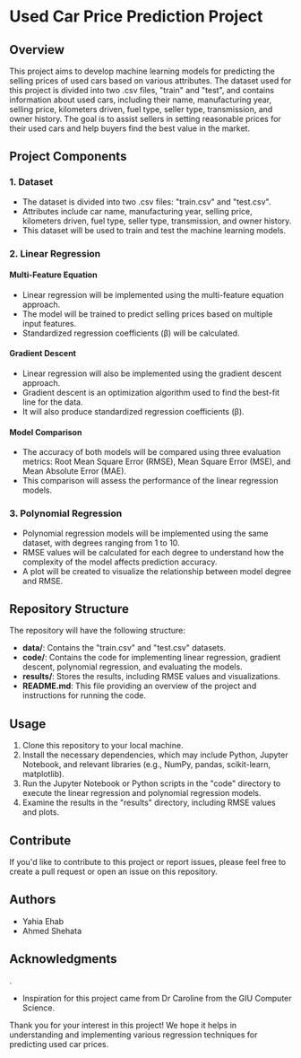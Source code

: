 # Used Car Price Prediction Project

## Overview

This project aims to develop machine learning models for predicting the selling prices of used cars based on various attributes. The dataset used for this project is divided into two .csv files, "train" and "test", and contains information about used cars, including their name, manufacturing year, selling price, kilometers driven, fuel type, seller type, transmission, and owner history. The goal is to assist sellers in setting reasonable prices for their used cars and help buyers find the best value in the market.

## Project Components

### 1. Dataset

- The dataset is divided into two .csv files: "train.csv" and "test.csv".
- Attributes include car name, manufacturing year, selling price, kilometers driven, fuel type, seller type, transmission, and owner history.
- This dataset will be used to train and test the machine learning models.

### 2. Linear Regression

#### Multi-Feature Equation

- Linear regression will be implemented using the multi-feature equation approach.
- The model will be trained to predict selling prices based on multiple input features.
- Standardized regression coefficients (β) will be calculated.

#### Gradient Descent

- Linear regression will also be implemented using the gradient descent approach.
- Gradient descent is an optimization algorithm used to find the best-fit line for the data.
- It will also produce standardized regression coefficients (β).

#### Model Comparison

- The accuracy of both models will be compared using three evaluation metrics: Root Mean Square Error (RMSE), Mean Square Error (MSE), and Mean Absolute Error (MAE).
- This comparison will assess the performance of the linear regression models.

### 3. Polynomial Regression

- Polynomial regression models will be implemented using the same dataset, with degrees ranging from 1 to 10.
- RMSE values will be calculated for each degree to understand how the complexity of the model affects prediction accuracy.
- A plot will be created to visualize the relationship between model degree and RMSE.

## Repository Structure

The repository will have the following structure:

- **data/**: Contains the "train.csv" and "test.csv" datasets.
- **code/**: Contains the code for implementing linear regression, gradient descent, polynomial regression, and evaluating the models.
- **results/**: Stores the results, including RMSE values and visualizations.
- **README.md**: This file providing an overview of the project and instructions for running the code.

## Usage

1. Clone this repository to your local machine.
2. Install the necessary dependencies, which may include Python, Jupyter Notebook, and relevant libraries (e.g., NumPy, pandas, scikit-learn, matplotlib).
3. Run the Jupyter Notebook or Python scripts in the "code" directory to execute the linear regression and polynomial regression models.
4. Examine the results in the "results" directory, including RMSE values and plots.

## Contribute

If you'd like to contribute to this project or report issues, please feel free to create a pull request or open an issue on this repository.


## Authors

- Yahia Ehab
- Ahmed Shehata

## Acknowledgments
.
- Inspiration for this project came from Dr Caroline from the GIU Computer Science.

Thank you for your interest in this project! We hope it helps in understanding and implementing various regression techniques for predicting used car prices.
